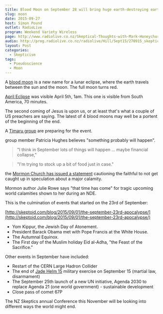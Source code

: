 ```yaml
---
title: Blood Moon on September 28 will bring huge earth-destroying earthquakes
slug: moon
date: 2015-09-27
host: Simon Pound
outlet: RadioLive
program: Weekend Variety Wireless
page: http://www.radiolive.co.nz/Skeptical-Thoughts-with-Mark-Honeychurch/tabid/506/articleID/101151/Default.aspx
audio: http://prog.radiolive.co.nz/radiolive/Hill/Sept15/270915_skepticalthoughts.mp3
layout: Post
categories:
  - Skepticism
tags:
  - Pseudoscience
  - Moon
---
```


A [blood moon](http://www.express.co.uk/news/weird/584602/Rare-Blood-Moon-September-huge-earth-destroying-earthquakes-prophets-warn-USA-pope) is a new name for a lunar eclipse, where the earth travels between the sun and the moon. The full moon turns red.

<!-- more -->

[April Eclipse](http://rasnz.org.nz/in-the-sky/eclipses) was visible April 5th, 1am. This one is visible from South America, 70 minutes.

The second coming of Jesus is upon us, or at least that's what a couple of US preachers are saying. The latest of 4 blood moons may well be a portent of the beginning of the end.

A [Timaru group](http://www.stuff.co.nz/timaru-herald/news/71699115/september-blood-moon-sparks-fears-of-apocalyptic-event) are preparing for the event.

group member Patricia Hughes believes "something probably will happen".

> "I think in September lots of things will happen ... maybe financial collapse,"

> "I'm trying to stock up a bit of food just in case."

the [Mormon Church has issued a statement](http://www.stuff.co.nz/world/americas/72444838/blood-moon-seen-as-sign-of-end-times-by-some-mormons) cautioning the faithful to not get caught up in speculation about a major calamity.

Mormon author Julie Rowe says "that time has come" for tragic upcoming world calamities shown to her during an NDE.

This is the culmination of events that started on the 23rd of September:

[http://skeptoid.com/blog/2015/09/01/the-september-23rd-apocalypse/](http://skeptoid.com/blog/2015/09/01/the-september-23rd-apocalypse/)

- Yom Kippur, the Jewish Day of Atonement.
- President Barack Obama met with Pope Francis at the White House.
- The Autumnal Equinox.
- The First day of the Muslim holiday Eid al-Adha, "the Feast of the Sacrifice."

Other events in September have included:

- Restart of the CERN Large Hadron Collider
- The end of [Jade Helm 15](https://en.wikipedia.org/wiki/Jade_Helm_15_conspiracy_theories) military exercise on September 15 (martial law, disarmament)
- The September 25th launch of a new UN initiative, Agenda 2030 to replace Agenda 21 (one world government) - sustainable development
- Close pass of comet 67P

The NZ Skeptics annual Conference this November will be looking into different ways the world might end.
